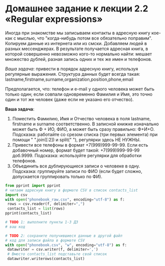 # Домашнее задание к лекции 2.2 «Regular expressions»

Иногда при знакомстве мы записываем контакты в адресную книгу кое-как с мыслью,
что "когда-нибудь потом все обязательно поправим". Копируем данные из интернета
или из смски. Добавляем людей в разных мессенджерах.
В результате получается адресная книга, в которой совершенно невозможно
кого-то нормально найти: мешает множество дублей, разная запись одних и
тех же имен и телефонов.

*Ваша задача*: привести в порядок адресную книгу, используя регулярные выражения.
Структура данных будет всегда такая:
lastname,firstname,surname,organization,position,phone,email

Предполагается, что:
телефон и e-mail у одного человека может быть только один;
если совпали одновременно Фамилия и Имя, это точно один и тот же человек (даже если не указано его отчество).

<b>Ваша задача</b>:

1. Поместить Фамилию, Имя и Отчество человека в поля lastname, firstname и surname
 соответственно. В записной книжке изначально может быть Ф + ИО, ФИО,
 а может быть сразу правильно: Ф+И+О. Подсказка: работайте со срезом списка
 (три первых элемента) при помощи " ".join([:2]) и split(" "), регулярки здесь НЕ НУЖНЫ.
2. Привести все телефоны в формат +7(999)999-99-99. Если есть добавочный номер, формат
  будет такой: +7(999)999-99-99 доб.9999. Подсказка: используйте регулярки для обработки телефонов.
3. Объединить все дублирующиеся записи о человеке в одну. Подсказка: группируйте записи по ФИО
 (если будет сложно, допускается группировать только по ФИ).

 ```python
 from pprint import pprint
# читаем адресную книгу в формате CSV в список contacts_list
import csv
with open("phonebook_raw.csv", encoding="utf-8") as f:
  rows = csv.reader(f, delimiter=",")
  contacts_list = list(rows)
pprint(contacts_list)

# TODO 1: выполните пункты 1-3 ДЗ
# ваш код

# TODO 2: сохраните получившиеся данные в другой файл
# код для записи файла в формате CSV
with open("phonebook.csv", "w", encoding="utf-8") as f:
  datawriter = csv.writer(f, delimiter=',')
  # Вместо contacts_list подставьте свой список
  datawriter.writerows(contacts_list)
 ```

